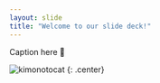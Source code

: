 ```yaml
---
layout: slide
title: "Welcome to our slide deck!"
---
```


Caption here
:taco:

![kimonotocat](https://octodex.github.com/images/kimonotocat.png)
{: .center}

